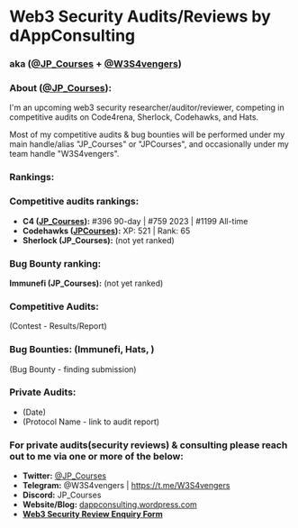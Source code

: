 # **Web3 Security Audits/Reviews by dAppConsulting**
### **aka ([@JP_Courses](https://twitter.com/JP_Courses) + [@W3S4vengers](https://twitter.com/W3S4vengers))**


### **About** ([@JP_Courses](https://twitter.com/JP_Courses)):

I'm an upcoming web3 security researcher/auditor/reviewer, competing in competitive audits on Code4rena, Sherlock, Codehawks, and Hats.

Most of my competitive audits & bug bounties will be performed under my main handle/alias "JP_Courses" or "JPCourses", and occasionally under my team handle "W3S4vengers".


### **Rankings:**

### **Competitive audits rankings:**
- **C4 ([JP_Courses](https://code4rena.com/@JP_Courses)):** #396 90-day | #759 2023 | #1199 All-time
- **Codehawks ([JPCourses](https://www.codehawks.com/profile/clk41wibj006sla08llbkfxxu)):** XP: 521 | Rank: 65
- **Sherlock (JP_Courses):** (not yet ranked)

### **Bug Bounty ranking:**
**Immunefi (JP_Courses):** (not yet ranked)


### **Competitive Audits:**
(Contest - Results/Report)

### **Bug Bounties: (Immunefi, Hats, )**
(Bug Bounty - finding submission)

### **Private Audits:**
- (Date)
- (Protocol Name - link to audit report)


### **For private audits(security reviews) & consulting please reach out to me via one or more of the below:**
- **Twitter:** [@JP_Courses](https://twitter.com/JP_Courses)
- **Telegram:** @W3S4vengers | https://t.me/W3S4vengers
- **Discord:** JP_Courses
- **Website/Blog:** [dappconsulting.wordpress.com](https://dappconsulting.wordpress.com)
- **[Web3 Security Review Enquiry Form](https://app.deform.cc/form/cac0cfd4-e161-4048-b9fb-84819cc5e158)**
